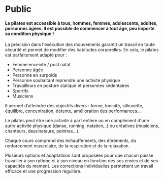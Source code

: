 # Public 

#### Le pilates est accessible à tous, hommes, femmes, adolescents, adultes, personnes âgées. Il est possible de commencer à tout âge, peu importe sa condition physique ! 

La précision dans l'exécution des mouvements garantit un travail en toute sécurité et permet de modifier des habitudes corporelles. En cela, le pilates est parfaitement adapté pour :

- Femme enceinte / post natal
- Personne âgée
- Personne en surpoids
- Personne souhaitant reprendre une activité physique
- Travailleurs en posture statique et personnes sédentaires
- Sportifs 
- Musiciens

Il permet d’atteindre des objectifs divers : forme, tonicité, silhouette, équilibre, concentration, détente, amélioration des performances...

Le pilates peut être une activité à part entière ou en complément d'une autre activité physique (danse, running, natation,..) ou créatives (musiciens, chanteurs, dessinateurs, peintres...).

Chaque cours comprend des échauffements, des étirements, du renforcement musculaire, de la respiration et de la relaxation.

Plusieurs options et adaptations sont proposées pour que chacun puisse travailler à son rythme et à son niveau en fonction des ses envies et de ses capacités du moment. Les corrections individuelles permettent un travail efficace et une progression régulière.

